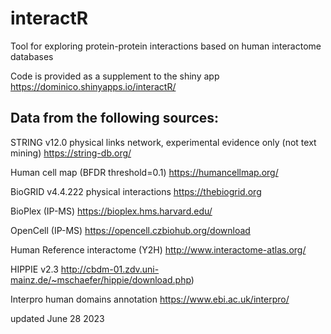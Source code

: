 # interactR
Tool for exploring protein-protein interactions based on human interactome databases

Code is provided as a supplement to the shiny app https://dominico.shinyapps.io/interactR/

## Data from the following sources:

STRING v12.0 physical links network, experimental evidence only (not text mining) https://string-db.org/

Human cell map (BFDR threshold=0.1) https://humancellmap.org/

BioGRID v4.4.222 physical interactions https://thebiogrid.org

BioPlex (IP-MS) https://bioplex.hms.harvard.edu/

OpenCell (IP-MS) https://opencell.czbiohub.org/download

Human Reference interactome (Y2H) http://www.interactome-atlas.org/

HIPPIE v2.3 http://cbdm-01.zdv.uni-mainz.de/~mschaefer/hippie/download.php)

Interpro human domains annotation https://www.ebi.ac.uk/interpro/

updated June 28 2023

